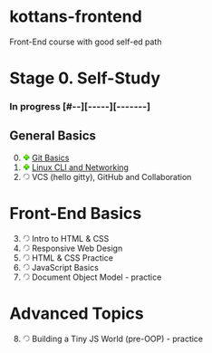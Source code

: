# kottans-frontend
Front-End course with good self-ed path
# Stage 0. Self-Study 
### In progress [#--][-----][-------]
## General Basics
0. ![ok](img/done.png) [Git Basics](https://github.com/coroboX/kottans-frontend/tree/master/Git%20Basics)
1. ![in progress](img/done.png) [Linux CLI and Networking](https://github.com/coroboX/kottans-frontend/blob/master/task_linux_cli/)
2. ![in progress](img/progress.png) VCS (hello gitty), GitHub and Collaboration
# Front-End Basics
3. ![in progress](img/progress.png) Intro to HTML & CSS
4. ![in progress](img/progress.png) Responsive Web Design
5. ![in progress](img/progress.png) HTML & CSS Practice
6. ![in progress](img/progress.png) JavaScript Basics
7. ![in progress](img/progress.png) Document Object Model - practice
# Advanced Topics
8. ![in progress](img/progress.png) Building a Tiny JS World (pre-OOP) - practice
